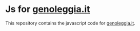 # Js for [genoleggia.it](https://genoleggia.it)

This repository contains the javascript code for [genoleggia.it](https://genoleggia.it).
